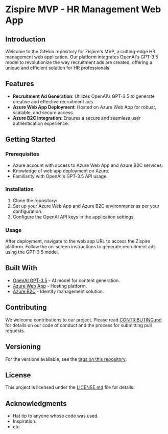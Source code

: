 # Zispire MVP - HR Management Web App

## Introduction
Welcome to the GitHub repository for Zispire's MVP, a cutting-edge HR management web application. Our platform integrates OpenAI's GPT-3.5 model to revolutionize the way recruitment ads are created, offering a unique and efficient solution for HR professionals.

## Features
- **Recruitment Ad Generation**: Utilizes OpenAI's GPT-3.5 to generate creative and effective recruitment ads.
- **Azure Web App Deployment**: Hosted on Azure Web App for robust, scalable, and secure access.
- **Azure B2C Integration**: Ensures a secure and seamless user authentication experience.

## Getting Started
### Prerequisites
- Azure account with access to Azure Web App and Azure B2C services.
- Knowledge of web app deployment on Azure.
- Familiarity with OpenAI's GPT-3.5 API usage.

### Installation
1. Clone the repository:
2. Set up your Azure Web App and Azure B2C environments as per your configuration.
3. Configure the OpenAI API keys in the application settings.

### Usage
After deployment, navigate to the web app URL to access the Zispire platform. Follow the on-screen instructions to generate recruitment ads using the GPT-3.5 model.

## Built With
- [OpenAI GPT-3.5](https://openai.com/gpt-3.5/) - AI model for content generation.
- [Azure Web App](https://azure.microsoft.com/en-us/services/app-service/web/) - Hosting platform.
- [Azure B2C](https://azure.microsoft.com/en-us/services/active-directory-b2c/) - Identity management solution.

## Contributing
We welcome contributions to our project. Please read [CONTRIBUTING.md](link-to-contributing-file) for details on our code of conduct and the process for submitting pull requests.

## Versioning
For the versions available, see the [tags on this repository](link-to-tags).

<!-- ## Authors
- **Your Name** - *Initial work* - [YourGitHubProfile](link-to-profile) -->

## License
This project is licensed under the [LICENSE.md](link-to-license-file) file for details.

## Acknowledgments
- Hat tip to anyone whose code was used.
- Inspiration.
- etc.
